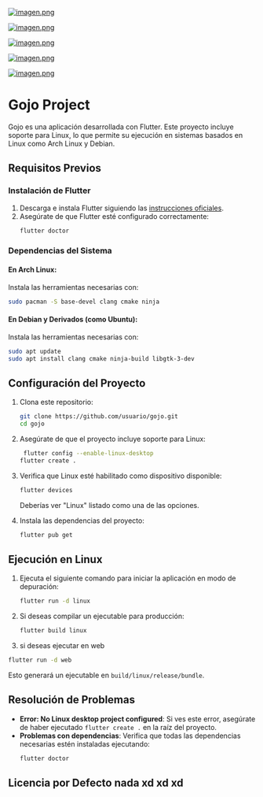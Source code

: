 [![imagen.png](https://i.postimg.cc/x868W9KV/imagen.png)](https://postimg.cc/xNb9mDx6)

[![imagen.png](https://i.postimg.cc/cLgCbyCP/imagen.png)](https://postimg.cc/pmvPmSDB)

[![imagen.png](https://i.postimg.cc/d1qqvzQs/imagen.png)](https://postimg.cc/xk4r3pbh)


[![imagen.png](https://i.postimg.cc/hjpKGph9/imagen.png)](https://postimg.cc/njjyRK4z)

[![imagen.png](https://i.postimg.cc/br58xrxr/imagen.png)](https://postimg.cc/gL3fdYBb)

# Gojo Project

Gojo es una aplicación desarrollada con Flutter. Este proyecto incluye soporte para Linux, lo que permite su ejecución en sistemas basados en Linux como Arch Linux y Debian.

## Requisitos Previos

### Instalación de Flutter

1. Descarga e instala Flutter siguiendo las [instrucciones oficiales](https://docs.flutter.dev/get-started/install).
2. Asegúrate de que Flutter esté configurado correctamente:
   ```bash
   flutter doctor
   ```

### Dependencias del Sistema

#### En Arch Linux:
Instala las herramientas necesarias con:
```bash
sudo pacman -S base-devel clang cmake ninja
```

#### En Debian y Derivados (como Ubuntu):
Instala las herramientas necesarias con:
```bash
sudo apt update
sudo apt install clang cmake ninja-build libgtk-3-dev
```

## Configuración del Proyecto

1. Clona este repositorio:
   ```bash
   git clone https://github.com/usuario/gojo.git
   cd gojo
   ```

2. Asegúrate de que el proyecto incluye soporte para Linux:
   ```bash
    flutter config --enable-linux-desktop
   flutter create .
   ```

3. Verifica que Linux esté habilitado como dispositivo disponible:
   ```bash
   flutter devices
   ```

   Deberías ver "Linux" listado como una de las opciones.

4. Instala las dependencias del proyecto:
   ```bash
   flutter pub get
   ```

## Ejecución en Linux

1. Ejecuta el siguiente comando para iniciar la aplicación en modo de depuración:
   ```bash
   flutter run -d linux
   ```

2. Si deseas compilar un ejecutable para producción:
   ```bash
   flutter build linux
   ```
   
3. si deseas ejecutar en web 
```bash
flutter run -d web
  ```

   Esto generará un ejecutable en `build/linux/release/bundle`.



## Resolución de Problemas

- **Error: No Linux desktop project configured**:
  Si ves este error, asegúrate de haber ejecutado `flutter create .` en la raíz del proyecto.
- **Problemas con dependencias**:
  Verifica que todas las dependencias necesarias estén instaladas ejecutando:
  ```bash
  flutter doctor
  ```

## Licencia por Defecto nada xd xd xd
